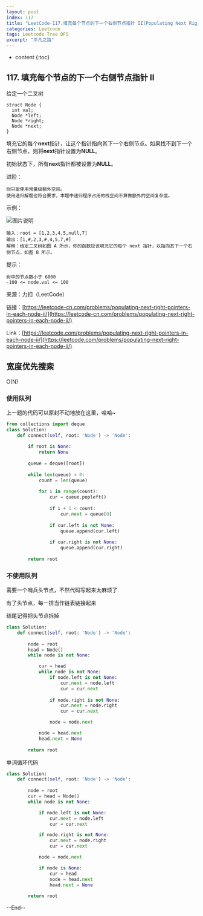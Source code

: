 ```yaml
---
layout: post
index: 117
title: "LeetCode-117.填充每个节点的下一个右侧节点指针 II(Populating Next Right Pointers in Each Node II)"
categories: Leetcode
tags: Leetcode Tree DFS
excerpt: "平凡之路"
---
```


* content
{:toc}

## 117. 填充每个节点的下一个右侧节点指针 II

给定一个二叉树

```
struct Node {
  int val;
  Node *left;
  Node *right;
  Node *next;
}
```

填充它的每个**next**指针，让这个指针指向其下一个右侧节点。如果找不到下一个右侧节点，则将**next**指针设置为**NULL**。

初始状态下，所有**next**指针都被设置为**NULL**。

进阶：

```
你只能使用常量级额外空间。
使用递归解题也符合要求，本题中递归程序占用的栈空间不算做额外的空间复杂度。
```

示例：

![图片说明]({{site.static}}/images/leetcode-algorithm-117.jpg)

```
输入：root = [1,2,3,4,5,null,7]
输出：[1,#,2,3,#,4,5,7,#]
解释：给定二叉树如图 A 所示，你的函数应该填充它的每个 next 指针，以指向其下一个右侧节点，如图 B 所示。
```

提示：

```
树中的节点数小于 6000
-100 <= node.val <= 100
```

来源：力扣（LeetCode）

链接：[https://leetcode-cn.com/problems/populating-next-right-pointers-in-each-node-ii/](https://leetcode-cn.com/problems/populating-next-right-pointers-in-each-node-ii/)

Link：[https://leetcode.com/problems/populating-next-right-pointers-in-each-node-ii/](https://leetcode.com/problems/populating-next-right-pointers-in-each-node-ii/)

## 宽度优先搜索

O(N)

### 使用队列

上一题的代码可以原封不动地放在这里，哈哈~

```python
from collections import deque
class Solution:
    def connect(self, root: 'Node') -> 'Node':
        
        if root is None:
            return None
        
        queue = deque([root])
        
        while len(queue) > 0:
            count = len(queue)
            
            for i in range(count):
                cur = queue.popleft()
                
                if i + 1 < count:
                    cur.next = queue[0]
                    
                if cur.left is not None:
                    queue.append(cur.left)
                    
                if cur.right is not None:
                    queue.append(cur.right)
                    
        return root
```

### 不使用队列

需要一个哨兵头节点，不然代码写起来太麻烦了

有了头节点，每一排当作链表链接起来

结尾记得把头节点拆掉

```python
class Solution:
    def connect(self, root: 'Node') -> 'Node':
                
        node = root
        head = Node()
        while node is not None:

            cur = head
            while node is not None:
                if node.left is not None:
                    cur.next = node.left
                    cur = cur.next
                
                if node.right is not None:
                    cur.next = node.right
                    cur = cur.next

                node = node.next

            node = head.next
            head.next = None
            
        return root
```

单词循环代码

```python
class Solution:
    def connect(self, root: 'Node') -> 'Node':
                
        node = root
        cur = head = Node()
        while node is not None:

            if node.left is not None:
                cur.next = node.left
                cur = cur.next

            if node.right is not None:
                cur.next = node.right
                cur = cur.next

            node = node.next

            if node is None:
                cur = head
                node = head.next
                head.next = None
                
        return root
```

--End--


